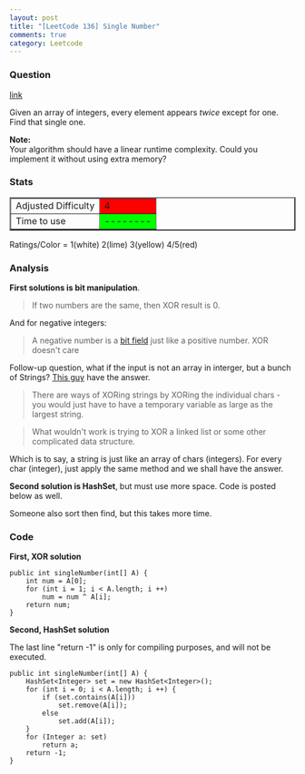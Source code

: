 ```yaml
---
layout: post
title: "[LeetCode 136] Single Number"
comments: true
category: Leetcode
---
```


### Question

[link](https://oj.leetcode.com/problems/single-number/)

<div class="question-content bg-color bg-img font-color">
            <p class="font-color"></p><p class="font-color">Given an array of integers, every element appears <i>twice</i> except for one. Find that single one.</p>

<p class="font-color">
<b>Note:</b><br>
Your algorithm should have a linear runtime complexity. Could you implement it without using extra memory?
</p><p class="font-color"></p>
          </div>

### Stats

<table border="2">
	<tr>
		<td>Adjusted Difficulty</td>
		<td bgcolor="red">4</td>
	</tr>
	<tr>
		<td>Time to use</td>
		<td bgcolor="lime">--------</td>
	</tr>
</table>

Ratings/Color = 1(white) 2(lime) 3(yellow) 4/5(red)

### Analysis

**First solutions is bit manipulation**.

> If two numbers are the same, then XOR result is 0.

And for negative integers:

> A negative number is a [bit field](http://en.wikipedia.org/wiki/Bit_field) just like a positive number. XOR doesn't care

Follow-up question, what if the input is not an array in interger, but a bunch of Strings? [This guy](http://stackoverflow.com/a/35271) have the answer.

> There are ways of XORing strings by XORing the individual chars - you would just have to have a temporary variable as large as the largest string.

> What wouldn't work is trying to XOR a linked list or some other complicated data structure.

Which is to say, a string is just like an array of chars (integers). For every char (integer), just apply the same method and we shall have the answer.

**Second solution is HashSet**, but must use more space. Code is posted below as well.

Someone also sort then find, but this takes more time.

### Code

**First, XOR solution**

    public int singleNumber(int[] A) {
        int num = A[0];
        for (int i = 1; i < A.length; i ++)
            num = num ^ A[i];
        return num;
    }

**Second, HashSet solution**

The last line "return -1" is only for compiling purposes, and will not be executed.

    public int singleNumber(int[] A) {
        HashSet<Integer> set = new HashSet<Integer>();
        for (int i = 0; i < A.length; i ++) {
            if (set.contains(A[i]))
                set.remove(A[i]);
            else
                set.add(A[i]);
        }
        for (Integer a: set)
            return a;
    	return -1;
    }
